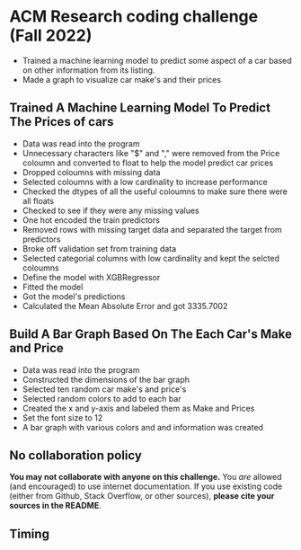 # ACM Research coding challenge (Fall 2022)

- Trained a machine learning model to predict some aspect of a car based on other information from its listing.
- Made a graph to visualize car make's and their prices

## Trained A Machine Learning Model To Predict The Prices of cars
- Data was read into the program
- Unnecessary characters like "$" and "," were removed from the Price coloumn and converted to float to help the model predict car prices
- Dropped coloumns with missing data
- Selected coloumns with a low cardinality to increase performance
- Checked the dtypes of all the useful coloumns to make sure there were all floats
- Checked to see if they were any missing values
- One hot encoded the train predictors
- Removed rows with missing target data and separated the target from predictors
- Broke off validation set from training data
- Selected categorial columns with low cardinality and kept the selcted coloumns
- Define the model with XGBRegressor
- Fitted the model
- Got the model's predictions 
- Calculated the Mean Absolute Error and got 3335.7002
## Build A Bar Graph Based On The Each Car's Make and Price
- Data was read into the program
- Constructed the dimensions of the bar graph
- Selected ten random car make's and price's
- Selected random colors to add to each bar 
- Created the x and y-axis and labeled them as Make and Prices
- Set the font size to 12
- A bar graph with various colors and and information was created


## No collaboration policy

**You may not collaborate with anyone on this challenge.** You _are_ allowed (and encouraged) to use internet documentation. If you use existing code (either from Github, Stack Overflow, or other sources), **please cite your sources in the README**.

## Timing
